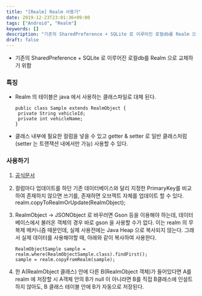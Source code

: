 ```yaml
---
title: "[Realm] Realm 사용기"
date: 2019-12-23T23:01:36+09:00
tags: ["Android", "Realm"]
keywords: []
description: "기존의 SharedPreference + SQLite 로 이루어진 로컬db를 Realm 으로 교체하기 위함"
draft: false
---
```

-   기존의 SharedPreference + SQLite 로 이루어진 로컬db를 Realm 으로 교체하기 위함

### 특징

-   Realm 의 테이블은 java 에서 사용하는 클래스파일로 대체 된다.
    
    ```
    public class Sample extends RealmObject {
     private String vehicleId;
     private int vehicleName;
    }
    ```
    
-   클래스 내부에 필요한 컬럼을 넣을 수 있고 getter & setter 로 일반 클래스처럼(setter 는 트랜잭션 내에서만 가능) 사용할 수 있다.
    

### 사용하기

1.  [공식문서](https://realm.io/kr/docs/java/latest/#getting-started)
    
2.  컬럼마다 업데이트를 하던 기존 데이터베이스와 달리 지정한 PrimaryKey를 비교하여 존재하지 않으면 쓰기를, 존재하면 오브젝트 자체를 업데이트 할 수 있다.  
    realm.copyToRealmOrUpdate(RealmObject);
    
3.  RealmObject -> JSONObject 로 바꾸러면 Gson 등을 이용해야 하는데, 데이터베이스에서 불러온 객체의 경우 바로 gson 을 사용할 수가 없다. 이는 realm 의 무복제 메커니즘 때문인데, 실제 사용전에는 Java Heap 으로 복사되지 않는다. 그래서 실제 데이터를 사용해야할 때, 아래와 같이 복사하여 사용한다.
    
    ```
    RealmObjectSample sample = realm.where(RealmObjectSample.class).findFirst();
    sample = realm.copyFromRealm(sample);
    ```
    
4.  한 A(RealmObject 클래스) 안에 다른 B(RealmObject 객체)가 들어있다면 A를 realm 에 저장할 시 A객체 안의 B가 null 이 아니라면 B를 직접 B클래스에 인설트 하지 않아도, B 클래스 테이블 안에 B가 자동으로 저장된다.